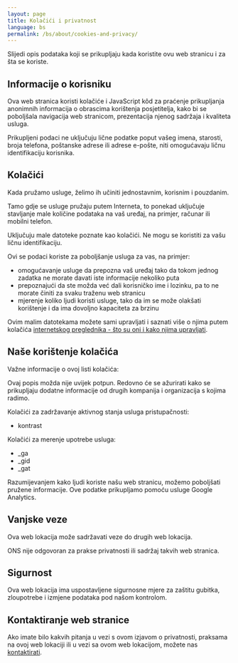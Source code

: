 ```yaml
---
layout: page
title: Kolačići i privatnost
language: bs
permalink: /bs/about/cookies-and-privacy/
---
```

Slijedi opis podataka koji se prikupljaju kada koristite ovu web stranicu i za šta se
koriste.

## Informacije o korisniku
Ova web stranica koristi kolačiće i JavaScript kôd za praćenje prikupljanja anonimnih
informacija o obrascima korištenja posjetitelja, kako bi se poboljšala navigacija web
stranicom, prezentacija njenog sadržaja i kvaliteta usluga.

Prikupljeni podaci ne uključuju lične podatke poput vašeg imena, starosti, broja
telefona, poštanske adrese ili adrese e-pošte, niti omogućavaju ličnu identifikaciju
korisnika.

## Kolačići
Kada pružamo usluge, želimo ih učiniti jednostavnim, korisnim i pouzdanim.

Tamo gdje se usluge pružaju putem Interneta, to ponekad uključuje stavljanje male
količine podataka na vaš uređaj, na primjer, računar ili mobilni telefon.

Uključuju male datoteke poznate kao kolačići. Ne mogu se koristiti za vašu ličnu
identifikaciju.

Ovi se podaci koriste za poboljšanje usluga za vas, na primjer:

- omogućavanje usluge da prepozna vaš uređaj tako da tokom jednog zadatka ne
morate davati iste informacije nekoliko puta
- prepoznajući da ste možda već dali korisničko ime i lozinku, pa to ne morate
činiti za svaku traženu web stranicu
- mjerenje koliko ljudi koristi usluge, tako da im se može olakšati korištenje i da
ima dovoljno kapaciteta za brzinu

Ovim malim datotekama možete sami upravljati i saznati više o njima putem kolačića
[internetskog preglednika - što su oni i kako njima upravljati](https://www.aboutcookies.org/).

## Naše korištenje kolačića
Važne informacije o ovoj listi kolačića:

Ovaj popis možda nije uvijek potpun. Redovno će se ažurirati kako se prikupljaju
dodatne informacije od drugih kompanija i organizacija s kojima radimo.

Kolačići za zadržavanje aktivnog stanja usluga pristupačnosti:

- kontrast

Kolačići za merenje upotrebe usluga:

- _ga
- _gid
- _gat

Razumijevanjem kako ljudi koriste našu web stranicu, možemo poboljšati pružene
informacije. Ove podatke prikupljamo pomoću usluge Google Analytics.

## Vanjske veze
Ova web lokacija može sadržavati veze do drugih web lokacija.

ONS nije odgovoran za prakse privatnosti ili sadržaj takvih web stranica.

## Sigurnost
Ova web lokacija ima uspostavljene sigurnosne mjere za zaštitu gubitka, zloupotrebe i
izmjene podataka pod našom kontrolom.

## Kontaktiranje web stranice
Ako imate bilo kakvih pitanja u vezi s ovom izjavom o privatnosti, praksama na ovoj
web lokaciji ili u vezi sa ovom web lokacijom, možete nas [kontaktirati](mailto:{{site.email_contacts.functional}}).
